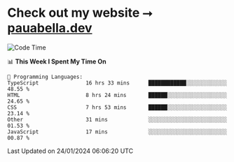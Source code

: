 # Check out my website ⭢ [pauabella.dev](https://pauabella.dev)

<!--START_SECTION:waka-->
![Code Time](http://img.shields.io/badge/Code%20Time-2%2C896%20hrs%206%20mins-blue)

📊 **This Week I Spent My Time On** 

```text
💬 Programming Languages: 
TypeScript               16 hrs 33 mins      ████████████░░░░░░░░░░░░░   48.55 % 
HTML                     8 hrs 24 mins       ██████░░░░░░░░░░░░░░░░░░░   24.65 % 
CSS                      7 hrs 53 mins       ██████░░░░░░░░░░░░░░░░░░░   23.14 % 
Other                    31 mins             ░░░░░░░░░░░░░░░░░░░░░░░░░   01.53 % 
JavaScript               17 mins             ░░░░░░░░░░░░░░░░░░░░░░░░░   00.87 % 
```


 Last Updated on 24/01/2024 06:06:20 UTC
<!--END_SECTION:waka-->
